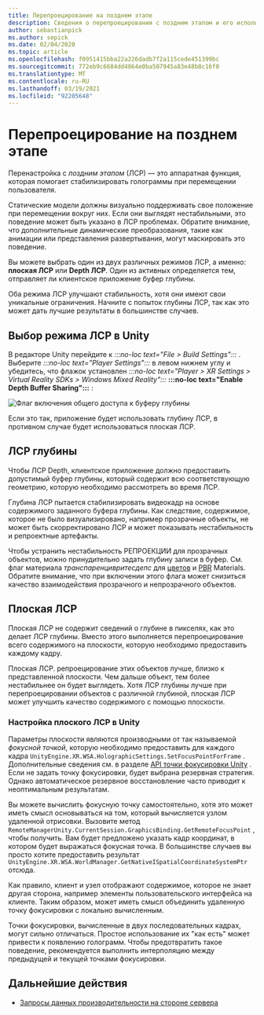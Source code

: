 ```yaml
---
title: Перепроецирование на позднем этапе
description: Сведения о перепроецировании с поздним этапом и его использовании.
author: sebastianpick
ms.author: sepick
ms.date: 02/04/2020
ms.topic: article
ms.openlocfilehash: f0951415bba22a226dadb7f2a115cede451399bc
ms.sourcegitcommit: 772eb9c6684dd4864e0ba507945a83e48b8c16f0
ms.translationtype: MT
ms.contentlocale: ru-RU
ms.lasthandoff: 03/19/2021
ms.locfileid: "92205648"
---
```

# <a name="late-stage-reprojection"></a>Перепроецирование на позднем этапе

Перенастройка с *поздним этапом* (ЛСР) — это аппаратная функция, которая помогает стабилизировать голограммы при перемещении пользователя.

Статические модели должны визуально поддерживать свое положение при перемещении вокруг них. Если они выглядят нестабильными, это поведение может быть указано в ЛСР проблемах. Обратите внимание, что дополнительные динамические преобразования, такие как анимации или представления развертывания, могут маскировать это поведение.

Вы можете выбрать один из двух различных режимов ЛСР, а именно: **плоская ЛСР** или **Depth ЛСР**. Один из активных определяется тем, отправляет ли клиентское приложение буфер глубины.

Оба режима ЛСР улучшают стабильность, хотя они имеют свои уникальные ограничения. Начните с попыток глубины ЛСР, так как это может дать лучшие результаты в большинстве случаев.

## <a name="choose-lsr-mode-in-unity"></a>Выбор режима ЛСР в Unity

В редакторе Unity перейдите к *:::no-loc text="File > Build Settings":::* . Выберите *:::no-loc text="Player Settings":::* в левом нижнем углу и убедитесь, что флажок установлен *:::no-loc text="Player > XR Settings > Virtual Reality SDKs > Windows Mixed Reality":::* **:::no-loc text="Enable Depth Buffer Sharing":::** :

![Флаг включения общего доступа к буферу глубины](./media/unity-depth-buffer-sharing-enabled.png)

Если это так, приложение будет использовать глубину ЛСР, в противном случае будет использоваться плоская ЛСР.

## <a name="depth-lsr"></a>ЛСР глубины

Чтобы ЛСР Depth, клиентское приложение должно предоставить допустимый буфер глубины, который содержит всю соответствующую геометрию, которую необходимо рассмотреть во время ЛСР.

Глубина ЛСР пытается стабилизировать видеокадр на основе содержимого заданного буфера глубины. Как следствие, содержимое, которое не было визуализировано, например прозрачные объекты, не может быть скорректировано ЛСР и может показывать нестабильность и репроектные артефакты. 

Чтобы устранить нестабильность РЕПРОЕКЦИИ для прозрачных объектов, можно принудительно задать глубину записи в буфер. См. флаг материала *транспаренцивритесдепс* для [цветов](color-materials.md) и [PBR](pbr-materials.md) Materials. Обратите внимание, что при включении этого флага может снизиться качество взаимодействия прозрачного и непрозрачного объектов.

## <a name="planar-lsr"></a>Плоская ЛСР

Плоская ЛСР не содержит сведений о глубине в пикселях, как это делает ЛСР глубины. Вместо этого выполняется перепроецирование всего содержимого на плоскости, которую необходимо предоставить каждому кадру.

Плоская ЛСР. репроецирование этих объектов лучше, близко к представленной плоскости. Чем дальше объект, тем более нестабильнее он будет выглядеть. Хотя ЛСР глубины лучше при перепроецировании объектов с различной глубиной, плоская ЛСР может улучшить качество содержимого с помощью плоскости.

### <a name="configure-planar-lsr-in-unity"></a>Настройка плоского ЛСР в Unity

Параметры плоскости являются производными от так называемой *фокусной точкой*, которую необходимо предоставить для каждого кадра `UnityEngine.XR.WSA.HolographicSettings.SetFocusPointForFrame` . Дополнительные сведения см. в разделе [API точки фокусировки Unity](/windows/mixed-reality/focus-point-in-unity) . Если не задать точку фокусировки, будет выбрана резервная стратегия. Однако автоматическое резервное восстановление часто приводит к неоптимальным результатам.

Вы можете вычислить фокусную точку самостоятельно, хотя это может иметь смысл основываться на том, который вычисляется узлом удаленной отрисовки. Вызовите метод `RemoteManagerUnity.CurrentSession.GraphicsBinding.GetRemoteFocusPoint` , чтобы получить. Вам будет предложено указать кадр координат, в котором будет выражаться фокусная точка. В большинстве случаев вы просто хотите предоставить результат `UnityEngine.XR.WSA.WorldManager.GetNativeISpatialCoordinateSystemPtr` отсюда.

Как правило, клиент и узел отображают содержимое, которое не знает другая сторона, например элементы пользовательского интерфейса на клиенте. Таким образом, может иметь смысл объединить удаленную точку фокусировки с локально вычисленным.

Точки фокусировки, вычисленные в двух последовательных кадрах, могут сильно отличаться. Простое использование их "как есть" может привести к появлению голограмм. Чтобы предотвратить такое поведение, рекомендуется выполнить интерполяцию между предыдущей и текущей точками фокусировки.

## <a name="next-steps"></a>Дальнейшие действия

* [Запросы данных производительности на стороне сервера](performance-queries.md)